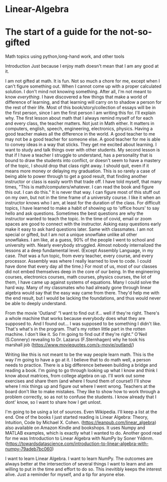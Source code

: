 # Linear-Algebra
# The start of a guide for the not-so-gifted
Math topics using python,long-hand work, and other tools

Introduction
Just because I enjoy math doesn't mean that I am any good at it.

I am not gifted at math. It is fun. Not so much a chore for me, except when I can't figure something out. When I cannot come up with a proper calculated solution. I don't mind not knowing something. After all, I'm not meant to know *everything*. I have discovered a few things that make a world of difference of learning, and that learning will carry on to shadow a person for the rest of their life. Most of this book/story/collection of essays will be in the first person, since I am the first person I am writing this for. I'll explain why.
The first lesson about math that I always remind myself of for each and every class, the teacher matters. Not just in Math either. It matters in computers, english, speech, engineering, electronics, physics. Having a good teacher makes all the difference in the world. A good teacher to me may not be a good teacher for someone else. A good teacher for me is able to convey ideas in a way that sticks. They get me excited about learning. I want to study and talk things over with other students.
My second lesson is that if I have a teacher I struggle to understand, has a personality that is bound to draw the students into conflict, or doesn't seem to have a mastery of the topic, I should drop that class right away. I should quit, even if it means more money or delaying my graduation. This is so rarely a case of being able to power through to get a good result, that finding another instructor or class is easily worth that trade off.
I have told myself, that many times, "This is math/computers/whatever. I can read the book and figure this out. I can do this." It is never that way. I can figure most of this stuff out on my own, but not in the time frame of a university course.
I like it when an instructor knows who I am, at least for the duration of the class. For difficult topics, I have learned to make a habit of showing up to 'office hours' to say hello and ask questions. Sometimes the best questions are why the instructor wanted to teach the topic. In the time of covid, email or zoom spaces are good to connect with the instructor. Asking easy questions early make it easy to ask hard questions later. Same with classmates.
I am not special or gifted, but I am not a unique snowflake unlike all other snowflakes. I am like, at a guess, 90% of the people I went to school and university with. Nearly everybody struggled. Almost nobody internalized the lessons at a deep fundamental level. (Except Assembly Language, in my case. *That* was a fun topic, from every teacher, every course, and every processor. Assembly was where I really learned to love to code. I could have done that every day all the time.) For most of us, most of our classes did not embed themselves deep in the core of our being. 
In the engineering courses, electronics courses, math courses, physics courses, the lot of them, I have came up against systems of equations. Many I could solve the hard way. Many of my classmates who had already gone through linear algebra would say that the easy way came from there. They'd help me with the end result, but I would be lacking the foundations, and thus would never be able to deeply understand.

From the movie 'Outland'
“I want to find out if... well if they're right. There's a whole machine that works because everybody does what they are supposed to. And I found out... I was supposed to be something I didn't like. That's what's in the program. That's my rotten little part in the rotten machine. I don't like it. So I'm going to find out if they're right.”
O'Neil (S.Connery) revealing to Dr. Lazarus (F.Sternhagen) why he took his marshall job (https://www.moviequotes.com/s-movie/outland/)

Writing like this is not meant to be the way people learn math. This is the way I'm going to have a go at it. I believe that to do math well, a person needs to practice. There is a big difference between building a bridge and reading a book. I'm going to go through looking up what I know and think I know about matrices, from college algebra on up. I'll work out some exercises and share them (and where I found them of course!) I'll show where I mix things up and figure out where I went wrong. Teachers at the board don't like to make mistakes. They like to show how to work through a problem correctly, so as not to confuse the students. I know already that I dont' know, so I want to share how I get unlost.


I'm going to be using a lot of sources. Even Wikipedia. I'll keep a list at the end. One of the books I just started reading is Linear Algebra: Theory, Intuition, Code by Michael X. Cohen. (https://leanpub.com/linear_algebra) also available on Amazon Kindle and bookshops. It uses Numpy and MATLAB examples, which is exactly what I wanted to do.
Another good read for me was Introduction to Linear Algebra with NumPy by Soner Yıldırım. (https://towardsdatascience.com/introduction-to-linear-algebra-with-numpy-79adeb7bc060)

I want to learn Linear Algebra. I want to learn NumPy. The outcomes are always better at the intersection of several things I want to learn and am willing to put in the time and effort to do so. This inevitibly keeps the interest alive. Just a reminder for myself, and a tip for anyone else.
